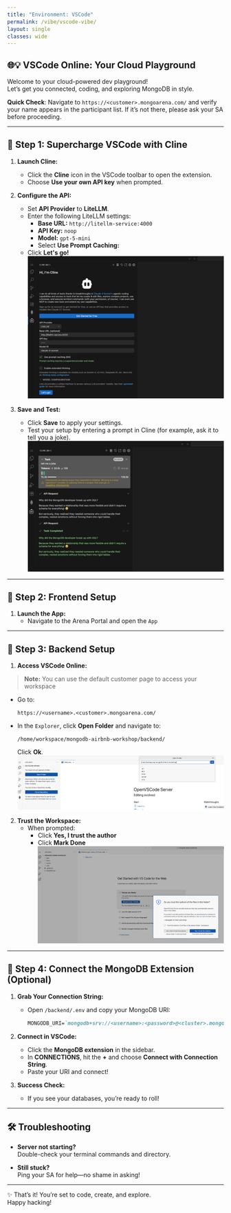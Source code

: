 ```yaml
---
title: "Environment: VSCode"
permalink: /vibe/vscode-vibe/
layout: single
classes: wide
---
```


## 🌐💡 VSCode Online: Your Cloud Playground

Welcome to your cloud-powered dev playground!  
Let’s get you connected, coding, and exploring MongoDB in style.

**Quick Check**: Navigate to `https://<customer>.mongoarena.com/` and verify your name appears in the participant list. If it’s not there, please ask your SA before proceeding.

---

## 🔗 Step 1: Supercharge VSCode with Cline

1. **Launch Cline:**  
   - Click the **Cline** icon in the VSCode toolbar to open the extension.
   - Choose **Use your own API key** when prompted.

2. **Configure the API:**
   - Set **API Provider** to **LiteLLM**.
   - Enter the following LiteLLM settings:
     - **Base URL:** `http://litellm-service:4000`
     - **API Key:** `noop`
     - **Model:** `gpt-5-mini`
     - Select **Use Prompt Caching:**
   - Click **Let's go!**  
     ![cline-welcome](../../assets/images/cline-welcome.png)

3. **Save and Test:**
   - Click **Save** to apply your settings.
   - Test your setup by entering a prompt in Cline (for example, ask it to tell you a joke).
     ![cline-working](../../assets/images/cline-working.png)

---

## 🎨 Step 2: Frontend Setup

1. **Launch the App:**
   - Navigate to the Arena Portal and open the `App`

---

## 🚀 Step 3: Backend Setup

1. **Access VSCode Online:**
> **Note:** You can use the default customer page to access your workspace

   - Go to:
     ```
     https://<username>.<customer>.mongoarena.com/
     ```
   - In the `Explorer`, click **Open Folder** and navigate to:
     ```
     /home/workspace/mongodb-airbnb-workshop/backend/
     ```
     Click **Ok**.
     ![Folder View](../../assets/images/environment-folder.png)  
2. **Trust the Workspace:**
   - When prompted:
     - Click **Yes, I trust the author**
     - Click **Mark Done**
  ![Trust Prompt](../../assets/images/environment-folder-trust.png)

---

## 🔗 Step 4: Connect the MongoDB Extension (Optional)

1. **Grab Your Connection String:**  
   - Open `/backend/.env` and copy your MongoDB URI:
     ```markdown
     MONGODB_URI=`mongodb+srv://<username>:<password>@<cluster>.mongodb.net`/?retryWrites=true&w=majority
     ```

2. **Connect in VSCode:**
   - Click the **MongoDB extension** in the sidebar.
   - In **CONNECTIONS**, hit the **+** and choose **Connect with Connection String**.
   - Paste your URI and connect!

3. **Success Check:**
   - If you see your databases, you’re ready to roll!


---

## 🛠️ Troubleshooting

- **Server not starting?**  
  Double-check your terminal commands and directory.

- **Still stuck?**  
  Ping your SA for help—no shame in asking!

---

✨ That’s it! You’re set to code, create, and explore.  
Happy hacking!

